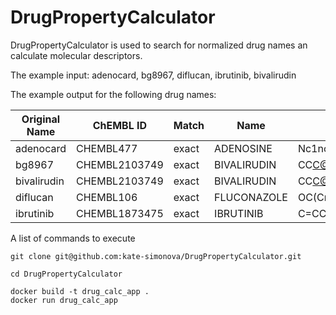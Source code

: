 # DrugPropertyCalculator
DrugPropertyCalculator is used to search for normalized drug names an calculate molecular descriptors.

The example input: adenocard, bg8967, diflucan, ibrutinib, bivalirudin

The example output for the following drug names:

| **Original Name** | **ChEMBL ID** | **Match** | **Name**    | **Smiles**                                                                                                                                                                                                                                                                                                                                                   | **Targets** | **HBA** | **HBD** | **tPSA** | **AvgMolecularWeight** | **AromaticRings** | **ChiralCentres** | **HeavyAtoms** | **LogP** | **Refractivity** | **RuleOfThree** | **RuleOfFive** | **Score** | **Rank** |
| ----------------- | ------------- | --------- | ----------- | ------------------------------------------------------------------------------------------------------------------------------------------------------------------------------------------------------------------------------------------------------------------------------------------------------------------------------------------------------------ | ----------- | ------- | ------- | -------- | ---------------------- | ----------------- | ----------------- | -------------- | -------- | ---------------- | --------------- | -------------- | --------- | -------- |
| adenocard         | CHEMBL477     | exact     | ADENOSINE   | Nc1ncnc2c1ncn2[C@@H]1O[C@H](CO)[C@@H](O)[C@H]1O                                                                                                                                                                                                                                                                                                              | 163.0       | 9       | 4       | 139,54   | 267,25                 | 2                 | 4                 | 19             | \-1,98   | 62,74            | FALSE           | TRUE           | 0,77      | 3        |
| bg8967            | CHEMBL2103749 | exact     | BIVALIRUDIN | CC[C@H](C)[C@H](NC(=O)[C@H](CCC(=O)O)NC(=O)[C@H](CCC(=O)O)NC(=O)[C@H](Cc1ccccc1)NC(=O)[C@H](CC(=O)O)NC(=O)CNC(=O)[C@H](CC(N)=O)NC(=O)CNC(=O)CNC(=O)CNC(=O)CNC(=O)[C@@H]1CCCN1C(=O)[C@H](CCCNC(=N)N)NC(=O)[C@@H]1CCCN1C(=O)[C@H](N)Cc1ccccc1)C(=O)N1CCC[C@H]1C(=O)N[C@@H](CCC(=O)O)C(=O)N[C@@H](CCC(=O)O)C(=O)N[C@@H](Cc1ccc(O)cc1)C(=O)N[C@@H](CC(C)C)C(=O)O | 5.0         | 29      | 28      | 901,57   | 2180,32                | 3                 | 16                | 155            | \-8,12   | 539,81           | FALSE           | FALSE          | \-9,86    | 4        |
| bivalirudin       | CHEMBL2103749 | exact     | BIVALIRUDIN | CC[C@H](C)[C@H](NC(=O)[C@H](CCC(=O)O)NC(=O)[C@H](CCC(=O)O)NC(=O)[C@H](Cc1ccccc1)NC(=O)[C@H](CC(=O)O)NC(=O)CNC(=O)[C@H](CC(N)=O)NC(=O)CNC(=O)CNC(=O)CNC(=O)CNC(=O)[C@@H]1CCCN1C(=O)[C@H](CCCNC(=N)N)NC(=O)[C@@H]1CCCN1C(=O)[C@H](N)Cc1ccccc1)C(=O)N1CCC[C@H]1C(=O)N[C@@H](CCC(=O)O)C(=O)N[C@@H](CCC(=O)O)C(=O)N[C@@H](Cc1ccc(O)cc1)C(=O)N[C@@H](CC(C)C)C(=O)O | 5.0         | 29      | 28      | 901,57   | 2180,32                | 3                 | 16                | 155            | \-8,12   | 539,81           | FALSE           | FALSE          | \-9,86    | 4        |
| diflucan          | CHEMBL106     | exact     | FLUCONAZOLE | OC(Cn1cncn1)(Cn1cncn1)c1ccc(F)cc1F                                                                                                                                                                                                                                                                                                                           | 368.0       | 7       | 1       | 81,65    | 306,28                 | 3                 | 0                 | 22             | 0,74     | 70,3             | FALSE           | TRUE           | 1,99      | 1        |
| ibrutinib         | CHEMBL1873475 | exact     | IBRUTINIB   | C=CC(=O)N1CCC[C@@H](n2nc(-c3ccc(Oc4ccccc4)cc3)c3c(N)ncnc32)C1                                                                                                                                                                                                                                                                                                | 404.0       | 7       | 1       | 99,16    | 440,51                 | 4                 | 1                 | 33             | 4,22     | 126,74           | FALSE           | TRUE           | 1,72      | 2        |


A  list of commands to execute

```
git clone git@github.com:kate-simonova/DrugPropertyCalculator.git

cd DrugPropertyCalculator

docker build -t drug_calc_app .
docker run drug_calc_app
```

